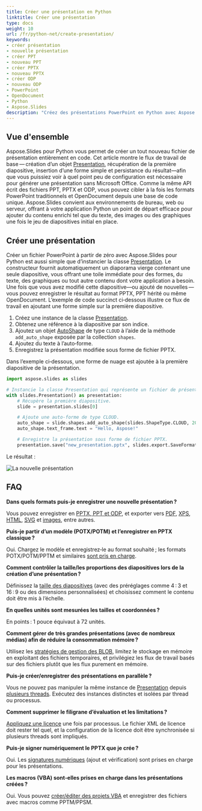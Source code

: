 ```yaml
---
title: Créer une présentation en Python
linktitle: Créer une présentation
type: docs
weight: 10
url: /fr/python-net/create-presentation/
keywords:
- créer présentation
- nouvelle présentation
- créer PPT
- nouveau PPT
- créer PPTX
- nouveau PPTX
- créer ODP
- nouveau ODP
- PowerPoint
- OpenDocument
- Python
- Aspose.Slides
description: "Créez des présentations PowerPoint en Python avec Aspose.Slides — produisez des fichiers PPT, PPTX et ODP, profitez du support OpenDocument et enregistrez‑les programmeusement pour des résultats fiables."
---
```


## **Vue d'ensemble**

Aspose.Slides pour Python vous permet de créer un tout nouveau fichier de présentation entièrement en code. Cet article montre le flux de travail de base — création d’un objet [Presentation](https://reference.aspose.com/slides/python-net/aspose.slides/presentation/), récupération de la première diapositive, insertion d’une forme simple et persistance du résultat—afin que vous puissiez voir à quel point peu de configuration est nécessaire pour générer une présentation sans Microsoft Office. Comme la même API écrit des fichiers PPT, PPTX et ODP, vous pouvez cibler à la fois les formats PowerPoint traditionnels et OpenDocument depuis une base de code unique. Aspose.Slides convient aux environnements de bureau, web ou serveur, offrant à votre application Python un point de départ efficace pour ajouter du contenu enrichi tel que du texte, des images ou des graphiques une fois le jeu de diapositives initial en place.

## **Créer une présentation**

Créer un fichier PowerPoint à partir de zéro avec Aspose.Slides pour Python est aussi simple que d’instancier la classe [Presentation](https://reference.aspose.com/slides/python-net/aspose.slides/presentation/). Le constructeur fournit automatiquement un diaporama vierge contenant une seule diapositive, vous offrant une toile immédiate pour des formes, du texte, des graphiques ou tout autre contenu dont votre application a besoin. Une fois que vous avez modifié cette diapositive—ou ajouté de nouvelles —vous pouvez enregistrer le résultat au format PPTX, PPT hérité ou même OpenDocument. L’exemple de code succinct ci‑dessous illustre ce flux de travail en ajoutant une forme simple sur la première diapositive.

1. Créez une instance de la classe [Presentation](https://reference.aspose.com/slides/python-net/aspose.slides/presentation/).
2. Obtenez une référence à la diapositive par son indice.
3. Ajoutez un objet [AutoShape](https://reference.aspose.com/slides/python-net/aspose.slides/autoshape/) de type `CLOUD` à l’aide de la méthode `add_auto_shape` exposée par la collection `shapes`.
4. Ajoutez du texte à l’auto‑forme.
5. Enregistrez la présentation modifiée sous forme de fichier PPTX.

Dans l’exemple ci‑dessous, une forme de nuage est ajoutée à la première diapositive de la présentation.

```py
import aspose.slides as slides

# Instancie la classe Presentation qui représente un fichier de présentation.
with slides.Presentation() as presentation:
    # Récupère la première diapositive.
    slide = presentation.slides[0]

    # Ajoute une auto‑forme de type CLOUD.
    auto_shape = slide.shapes.add_auto_shape(slides.ShapeType.CLOUD, 20, 20, 200, 80)
    auto_shape.text_frame.text = "Hello, Aspose!"

    # Enregistre la présentation sous forme de fichier PPTX.
    presentation.save("new_presentation.pptx", slides.export.SaveFormat.PPTX)
```

Le résultat :

![La nouvelle présentation](new_presentation.png)

## **FAQ**

**Dans quels formats puis‑je enregistrer une nouvelle présentation ?**

Vous pouvez enregistrer en [PPTX, PPT et ODP](/slides/fr/python-net/save-presentation/), et exporter vers [PDF](/slides/fr/python-net/convert-powerpoint-to-pdf/), [XPS](/slides/fr/python-net/convert-powerpoint-to-xps/), [HTML](/slides/fr/python-net/convert-powerpoint-to-html/), [SVG](/slides/fr/python-net/convert-powerpoint-to-png/) et [images](/slides/fr/python-net/convert-powerpoint-to-png/), entre autres.

**Puis‑je partir d’un modèle (POTX/POTM) et l’enregistrer en PPTX classique ?**

Oui. Chargez le modèle et enregistrez‑le au format souhaité ; les formats POTX/POTM/PPTM et similaires [sont pris en charge](/slides/fr/python-net/supported-file-formats/).

**Comment contrôler la taille/les proportions des diapositives lors de la création d’une présentation ?**

Définissez la [taille des diapositives](/slides/fr/python-net/slide-size/) (avec des préréglages comme 4 : 3 et 16 : 9 ou des dimensions personnalisées) et choisissez comment le contenu doit être mis à l’échelle.

**En quelles unités sont mesurées les tailles et coordonnées ?**

En points : 1 pouce équivaut à 72 unités.

**Comment gérer de très grandes présentations (avec de nombreux médias) afin de réduire la consommation mémoire ?**

Utilisez les [stratégies de gestion des BLOB](/slides/fr/python-net/manage-blob/), limitez le stockage en mémoire en exploitant des fichiers temporaires, et privilégiez les flux de travail basés sur des fichiers plutôt que les flux purement en mémoire.

**Puis‑je créer/​enregistrer des présentations en parallèle ?**

Vous ne pouvez pas manipuler la même instance de [Presentation](https://reference.aspose.com/slides/python-net/aspose.slides/presentation/) depuis [plusieurs threads](/slides/fr/python-net/multithreading/). Exécutez des instances distinctes et isolées par thread ou processus.

**Comment supprimer le filigrane d’évaluation et les limitations ?**

[Appliquez une licence](/slides/fr/python-net/licensing/) une fois par processus. Le fichier XML de licence doit rester tel quel, et la configuration de la licence doit être synchronisée si plusieurs threads sont impliqués.

**Puis‑je signer numériquement le PPTX que je crée ?**

Oui. Les [signatures numériques](/slides/fr/python-net/digital-signature-in-powerpoint/) (ajout et vérification) sont prises en charge pour les présentations.

**Les macros (VBA) sont‑elles prises en charge dans les présentations créées ?**

Oui. Vous pouvez [créer/éditer des projets VBA](/slides/fr/python-net/presentation-via-vba/) et enregistrer des fichiers avec macros comme PPTM/PPSM.